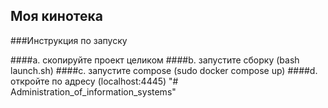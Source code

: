 ## Моя кинотека
###Инструкция по запуску

####a. скопируйте проект целиком
####b. запустите сборку (bash launch.sh)
####c. запустите compose (sudo docker compose up)
####d. откройте по адресу (localhost:4445)
"# Administration_of_information_systems" 
